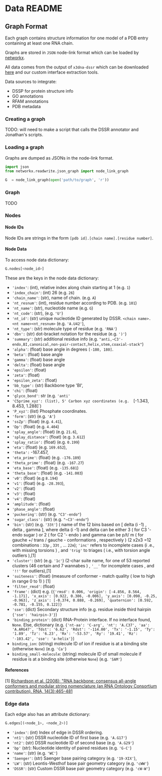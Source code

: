 # Data README


## Graph Format

Each graph contains structure information for one model of a PDB entry
containing at least one RNA chain.

Graphs are stored in `JSON` node-link format which can be loaded by
[networkx](https://networkx.org/documentation/stable/reference/readwrite/generated/networkx.readwrite.json_graph.node_link_data.html#networkx.readwrite.json_graph.node_link_data).

All data comes from the output of `x3dna-dssr` which can be downloaded
[here](https://x3dna.org/) and our custom interface extraction tools.


Data sources to integrate:

* DSSP for protein structure info
* GO annotations
* RFAM annotations
* PDB metadata

### Creating a graph

TODO: will need to make a script that calls the DSSR annotator and Jonathan's
scripts.

### Loading a graph

Graphs are dumped as JSONs in the node-link format.

```python
import json
from networkx.readwrite.json_graph import node_link_graph

G  = node_link_graph(open('path/to/graph', 'r'))
```

### Graph

TODO

### Nodes 

#### Node IDs

Node IDs are strings in the form `[pdb id].[chain name].[residue number]`.

#### Node Data

To access node data dictionary:

```python
G.nodes[<node_id>]
```
These are the keys in the node data dictionary: 

* `'index'`: (int), relative index along chain starting at 1 (e.g. `1`)
* `'index_chain'`: (int) 26 (e.g. `26`)
* `'chain_name'`: (str), name of chain. (e.g. `A`)
* `'nt_resnum'`: (int), residue number according to PDB. (e.g. `101`)
* `'nt_name'`: (str), nucleotide name  (e.g. `G`)
* `'nt_code'`: (str), (e.g. `'U'`)
* `'nt_id'`: (str) unique nucleotide ID generated by DSSR. `<chain name>.<nt name><nt_resnum>` (e.g. `'A.U42'`),
* `'nt_type'`: (str) molecule type of residue (e.g. `'RNA'`)
* `'dbn':` (str) dot-bracket notation for the residue (e.g. `')'`)
* `'summary'`: (str) additional residue info (e.g. `"anti,~C3'-endo,BI,canonical,non-pair-contact,helix,stem,coaxial-stack"`)
* `'alpha'`: (float) base angle in degrees `[-180, 180]`.
* `'beta'`: (float)  base angle
* `'gamma'`: (float) base angle 
* `'delta'`: (float) base angle 
* `'epsilon'`: (float)
* `'zeta'`: (float) 
* `'epsilon_zeta'`: (float)
* `'bb_type':` (str) Backbone type 'BI',
* `'chi'`: (float) 
* `'glyco_bond'`: str (e.g.   `'anti'`
* `'C5prime_xyz': (list), 5' Carbon xyz coordinates (e.g.  `[-1.343, 8.453, 1.288]`)
* `'P_xyz'`: (list) Phosphate coordinates.
* `'form'`: (str) (e.g. `'A'`)
* `'ssZp'`: (float)  (e.g. `4.41`),
* `'Dp'`: (float) (e.g. `4.404`)
* `'splay_angle'`: (float)  (e.g. `21.6`),
* `'splay_distance'`: (float) (e.g. `3.612`)
* `'splay_ratio':` (float) (e.g. `0.199`)
* `'eta'`: (float) (e.g. `169.652`),
* `'theta':` -167.457,
* `'eta_prime'`: (float) (e.g. `-176.189`)
* `'theta_prime':` (float) (e.g. `-167.27`)
* `'eta_base'`: (float)   (e.g. `-135.681`)
* `'theta_base'`: (float) (e.g. `-141.003`)
* `'v0'`: (float) (e.g `8.194`)
* `'v1'`: (float) (e.g. `-28.393`),
* `'v2'`: (float) 
* `'v3'`: (float) 
* `'v4'`: (float) 
* `'amplitude'`: (float)
* `'phase_angle'`: (float) 
* `'puckering'`: (str) (e.g. `"C3'-endo"`)
* `'sugar_class':` (str) (e.g. `"~C3'-endo"`)
* `'bin'`: (str) (e.g. `'33t'`) ( name of the 12 bins based on [ delta (i -1) , delta , gamma ], where delta (i -1) and delta can be either 3 ( for C3 '- endo sugar ) or 2 ( for C2 '- endo ) and gamma can be p/t/ m ( for gauche +/ trans / gauche - conformations , respectively ) (2 x2x3 =12 combinations : `33p` , `33t` , ... `22m`); `'inc'` refers to incomplete cases (i .e., with missing torsions ) , and `'trig'` to triages ( i.e., with torsion angle outliers ),\[1\]
* `'cluster'`: (str) (e.g. `'1c'`) (2-char suite name, for one of 53 reported clusters (46 certain and 7 wannabes ) , `'__'` for incomplete cases , and `'!!'` for outliers),\[1\]
* `'suiteness'`: (float) (measure of conformer - match quality ( low to high in range 0 to 1) ) \[1\]
* `'filter_rmsd'`: (float)
* `'frame':` (dict)  e.g. (`{'rmsd': 0.006, 'origin': [-4.856, 8.564, -1.171], 'x_axis': [0.922, 0.386, -0.006], 'y_axis': [0.098, -0.25, -0.963], 'z_axis': [-0.374, 0.888, -0.269], 'quaternion': [0.592, -0.781, -0.155, 0.122]}`
* `'sse'`: (dict) Secondary structure info (e.g. residue inside third hairpin `{'sse': 'hairpin-3'}`)
* `'binding_protein'`: (dict) RNA-Protein interface. If no interface found, `None`. Else, dictionary (e.g. `{'nt-aa': 'C-arg', 'nt': 'A.C37', 'aa': 'A.ARG47', 'Tdst': '6.62', 'Rdst': '-114.00', 'Tx': '-1.15', 'Ty': '1.89', 'Tz': '6.23', 'Rx': '-53.57', 'Ry': '19.41', 'Rz': '-103.42', 'sse': 'a-helix'}`)
* `binding_ion`: (string) molecule ID of ion if residue is at a binding site (otherwise `None`) (e.g. `'Ca'`)
* `binding_small-molecule`: (string) molecule ID of small molecule if residue is at a binding site (otherwise `None`) (e.g. `'SAM'`)

#### References
\[1\] [Richardson et al. (2008): "RNA backbone: consensus all-angle conformers and modular string nomenclature (an RNA Ontology Consortium contribution). RNA, 14(3):465-481](https://rnajournal.cshlp.org/content/14/3/465.short)


### Edge data

Each edge also has an attribute dictionary:

```python
G.edges[(<node_1>, <node_2>)]
```

* `'index'`: (int) Index of edge in DSSR ordering.
* `'nt1'`: (str) DSSR nucleotide ID of first base (e.g. `'A.G17'`)
* `'nt2'`: (str) DSSR nucleotide ID of second base (e.g. `'A.G29'`)
* `'bp'` (str): Nucleotide identity of paired residues (e.g. `'G-C'`)
* `'name'`: (str) (e.g. `'WC'`)
* `'Saenger'`: (str) Saenger base pairing category (e.g. `'19-XIX'`),
* `'LW'`: (str) Leontis-Westhof base pair geometry category (e.g. `'cWW'`)
* `'DSSR'`: (str) Custom DSSR base pair geometry category (e.g. `'cW-W'`)

